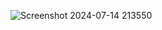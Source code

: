 ![Screenshot 2024-07-14 213550](https://github.com/user-attachments/assets/3fe9bfb0-fea4-42f8-8d12-63e94d2aefb1)
